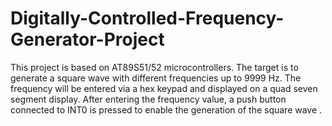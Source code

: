 # Digitally-Controlled-Frequency-Generator-Project
This project is based on AT89S51/52 microcontrollers. The target is to generate a square
wave with different frequencies up to 9999 Hz. The frequency will be entered via a hex keypad
and displayed on a quad seven segment display. After entering the frequency value, a push button
connected to INT0 is pressed to enable the generation of the square wave .
